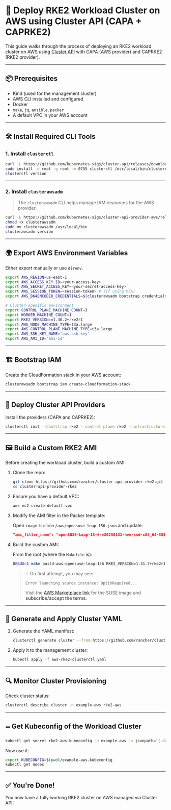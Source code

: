 # 🚀 Deploy RKE2 Workload Cluster on AWS using Cluster API (CAPA + CAPRKE2)

This guide walks through the process of deploying an RKE2 workload cluster on AWS using [Cluster API](https://cluster-api.sigs.k8s.io/) with CAPA (AWS provider) and CAPRKE2 (RKE2 provider).

---

## 📦 Prerequisites

- Kind (used for the management cluster)
- AWS CLI installed and configured
- Docker
- `make`, `jq`, `ansible`, `packer`
- A default VPC in your AWS account

---

## 🛠️ Install Required CLI Tools

### 1. Install `clusterctl`

```bash
curl -L https://github.com/kubernetes-sigs/cluster-api/releases/download/v1.9.6/clusterctl-linux-amd64 -o clusterctl
sudo install -o root -g root -m 0755 clusterctl /usr/local/bin/clusterctl
clusterctl version
```

---

### 2. Install `clusterawsadm`

> The `clusterawsadm` CLI helps manage IAM resources for the AWS provider.

```bash
curl -L https://github.com/kubernetes-sigs/cluster-api-provider-aws/releases/download/v2.8.2/clusterawsadm-linux-amd64 -o clusterawsadm
chmod +x clusterawsadm
sudo mv clusterawsadm /usr/local/bin
clusterawsadm version
```

---

## 🌍 Export AWS Environment Variables

Either export manually or use `direnv`.

```bash
export AWS_REGION=us-east-1
export AWS_ACCESS_KEY_ID=<your-access-key>
export AWS_SECRET_ACCESS_KEY=<your-secret-access-key>
export AWS_SESSION_TOKEN=<session-token> # (if using MFA)
export AWS_B64ENCODED_CREDENTIALS=$(clusterawsadm bootstrap credentials encode-as-profile)

# Cluster-specific environment
export CONTROL_PLANE_MACHINE_COUNT=3
export WORKER_MACHINE_COUNT=1
export RKE2_VERSION=v1.30.2+rke2r1
export AWS_NODE_MACHINE_TYPE=t3a.large
export AWS_CONTROL_PLANE_MACHINE_TYPE=t3a.large
export AWS_SSH_KEY_NAME="aws-ssh-key"
export AWS_AMI_ID="ami-id"
```

---

## 🏗️ Bootstrap IAM

Create the CloudFormation stack in your AWS account:

```bash
clusterawsadm bootstrap iam create-cloudformation-stack
```

---

## 🚀 Deploy Cluster API Providers

Install the providers (CAPA and CAPRKE2):

```bash
clusterctl init --bootstrap rke2 --control-plane rke2 --infrastructure aws
```

---

## 🖼️ Build a Custom RKE2 AMI

Before creating the workload cluster, build a custom AMI:

1. Clone the repo:
   ```bash
   git clone https://github.com/rancher/cluster-api-provider-rke2.git
   cd cluster-api-provider-rke2
   ```

2. Ensure you have a default VPC:
   ```bash
   aws ec2 create-default-vpc
   ```

3. Modify the AMI filter in the Packer template:

   Open `image-builder/aws/opensuse-leap-156.json` and update:
   ```json
   "ami_filter_name": "openSUSE-Leap-15-6-v20250131-hvm-ssd-x86_64-5535c495-72d4-4355-b169-54ffa874f849"
   ```

4. Build the custom AMI:

   From the root (where the `Makefile` is):

   ```bash
   DEBUG=1 make build-aws-opensuse-leap-156 RKE2_VERSION=1.31.7+rke2r1
   ```

   > 💡 On first attempt, you may see:
   > ```
   > Error launching source instance: OptInRequired...
   > ```
   > Visit the [AWS Marketplace link](https://aws.amazon.com/marketplace) for the SUSE image and **subscribe/accept the terms**.

---

## 📄 Generate and Apply Cluster YAML

1. Generate the YAML manifest:

   ```bash
   clusterctl generate cluster --from https://github.com/rancher/cluster-api-provider-rke2/blob/main/examples/templates/aws/cluster-template.yaml -n example-aws rke2-aws > aws-rke2-clusterctl.yaml
   ```

2. Apply it to the management cluster:

   ```bash
   kubectl apply -f aws-rke2-clusterctl.yaml
   ```

---

## 🔍 Monitor Cluster Provisioning

Check cluster status:

```bash
clusterctl describe cluster -n example-aws rke2-aws
```

---

## 🗕️ Get Kubeconfig of the Workload Cluster

```bash
kubectl get secret rke2-aws-kubeconfig -n example-aws -o jsonpath='{.data.value}' | base64 --decode > example-aws.kubeconfig
```

Now use it:
```bash
export KUBECONFIG=$(pwd)/example-aws.kubeconfig
kubectl get nodes
```

---

## ✅ You're Done!

You now have a fully working RKE2 cluster on AWS managed via Cluster API!
